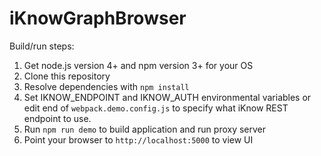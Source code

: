# iKnowGraphBrowser

Build/run steps: 

1. Get node.js version 4+ and npm version 3+ for your OS
2. Clone this repository
3. Resolve dependencies with `npm install`
4. Set IKNOW_ENDPOINT and IKNOW_AUTH environmental variables or edit end of `webpack.demo.config.js` to specify what iKnow REST endpoint to use.
5. Run `npm run demo` to build application and run proxy server
6. Point your browser to `http://localhost:5000` to view UI

